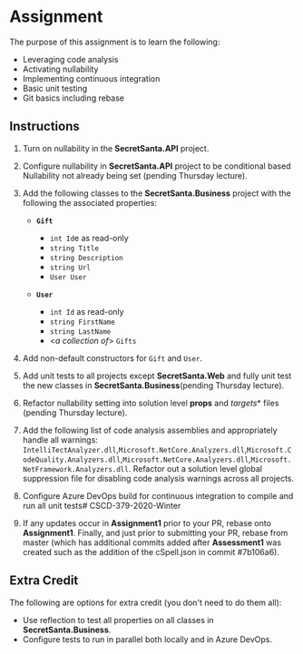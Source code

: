# Assignment

The purpose of this assignment is to learn the following:

- Leveraging code analysis
- Activating nullability
- Implementing continuous integration
- Basic unit testing
- Git basics including rebase

## Instructions

1. Turn on nullability in the **SecretSanta.API** project.
2. Configure nullability in **SecretSanta.API** project to be conditional based Nullability not already being set (pending Thursday lecture).
3. Add the following classes to the **SecretSanta.Business** project with the following the associated properties:
   - **`Gift`**
     - `int Id`e
 as read-only
     - `string Title`
     - `string Description`
     - `string Url`
     - `User User`

   - **`User`**
     - `int Id` as read-only
     - `string FirstName`
     - `string LastName`
     - <*a collection of*> `Gifts`

4. Add non-default constructors for `Gift` and `User`.
5. Add unit tests to all projects except **SecretSanta.Web** and fully unit test the new classes in **SecretSanta.Business**(pending Thursday lecture).
6. Refactor nullability setting into solution level **props** and *targets** files (pending Thursday lecture).
7. Add the following list of code analysis assemblies and appropriately handle all warnings: `IntelliTectAnalyzer.dll`,`Microsoft.NetCore.Analyzers.dll`,`Microsoft.CodeQuality.Analyzers.dll`,`Microsoft.NetCore.Analyzers.dll`,`Microsoft.NetFramework.Analyzers.dll`.  Refactor out a solution level global suppression file for disabling code analysis warnings across all projects.
8. Configure Azure DevOps build for continuous integration to compile and run all unit tests# CSCD-379-2020-Winter
9. If any updates occur in **Assignment1** prior to your PR, rebase onto **Assignment1**.  Finally, and just prior to submitting your PR, rebase from master (which has additional commits added after **Assessment1** was created such as the addition of the cSpell.json in commit #7b106a6).

## Extra Credit

The following are options for extra credit (you don't need to do them all):

- Use reflection to test all properties on all classes in **SecretSanta.Business**.
- Configure tests to run in parallel both locally and in Azure DevOps.